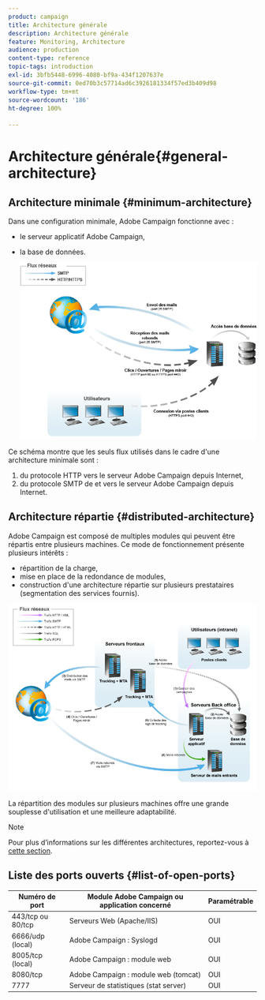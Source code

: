 ```yaml
---
product: campaign
title: Architecture générale
description: Architecture générale
feature: Monitoring, Architecture
audience: production
content-type: reference
topic-tags: introduction
exl-id: 3bfb5448-6996-4080-bf9a-434f1207637e
source-git-commit: 0ed70b3c57714ad6c3926181334f57ed3b409d98
workflow-type: tm+mt
source-wordcount: '186'
ht-degree: 100%

---
```


# Architecture générale{#general-architecture}



## Architecture minimale {#minimum-architecture}

Dans une configuration minimale, Adobe Campaign fonctionne avec :

* le serveur applicatif Adobe Campaign,
* la base de données.

  ![](assets/formation_exploitation.png)

Ce schéma montre que les seuls flux utilisés dans le cadre d&#39;une architecture minimale sont :

1. du protocole HTTP vers le serveur Adobe Campaign depuis Internet,
1. du protocole SMTP de et vers le serveur Adobe Campaign depuis Internet.

## Architecture répartie {#distributed-architecture}

Adobe Campaign est composé de multiples modules qui peuvent être répartis entre plusieurs machines. Ce mode de fonctionnement présente plusieurs intérêts :

* répartition de la charge,
* mise en place de la redondance de modules,
* construction d&#39;une architecture répartie sur plusieurs prestataires (segmentation des services fournis).

![](assets/architecturerepartie.png)

La répartition des modules sur plusieurs machines offre une grande souplesse d&#39;utilisation et une meilleure adaptabilité.

>[!NOTE]
>
>Pour plus d’informations sur les différentes architectures, reportez-vous à [cette section](../../installation/using/general-architecture.md).

## Liste des ports ouverts {#list-of-open-ports}

| Numéro de port | Module Adobe Campaign ou application concerné | Paramétrable |
|---|---|---|
| 443/tcp ou 80/tcp | Serveurs Web (Apache/IIS) | OUI |
| 6666/udp (local) | Adobe Campaign : Syslogd | OUI |
| 8005/tcp (local) | Adobe Campaign : module web | OUI |
| 8080/tcp | Adobe Campaign : module web (tomcat) | OUI |
| 7777 | Serveur de statistiques (stat server) | OUI |
